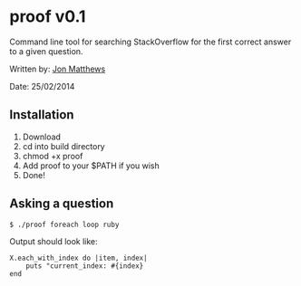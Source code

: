 # proof v0.1

Command line tool for searching StackOverflow for the first correct answer to a given question.

Written by: [Jon Matthews](https://github.com/joncarlmatthews)

Date: 25/02/2014

## Installation

1. Download
2. cd into build directory
3. chmod +x proof
4. Add proof to your $PATH if you wish
5. Done!

## Asking a question

	$ ./proof foreach loop ruby

Output should look like:

	X.each_with_index do |item, index|
	    puts "current_index: #{index}
	end
